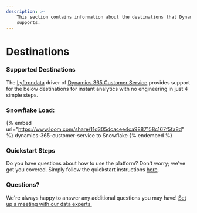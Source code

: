 ```yaml
---
description: >-
    This section contains information about the destinations that Dynamics 365 Customer Service
    supports.
---
```


# Destinations

### Supported Destinations

The [Lyftrondata](https://www.lyftrondata.com/) driver of [Dynamics 365 Customer Service](https://www.lyftrondata.com/integration/dynamics-365-customer-service/) provides support for the below destinations for instant analytics with no engineering in just 4 simple steps.

### Snowflake Load:

{% embed url="https://www.loom.com/share/11d305dcacee4ca9887158c167f5fa8d" %}
dynamics-365-customer-service to Snowflake
{% endembed %}

### Quickstart Steps

Do you have questions about how to use the platform? Don't worry; we've got you covered. Simply follow the quickstart instructions [here](../../../quickstart-steps.md).

### Questions? <a href="#questions" id="questions"></a>

We're always happy to answer any additional questions you may have! [Set up a meeting with our data experts.](https://www.lyftrondata.com/book-a-meeting/)
